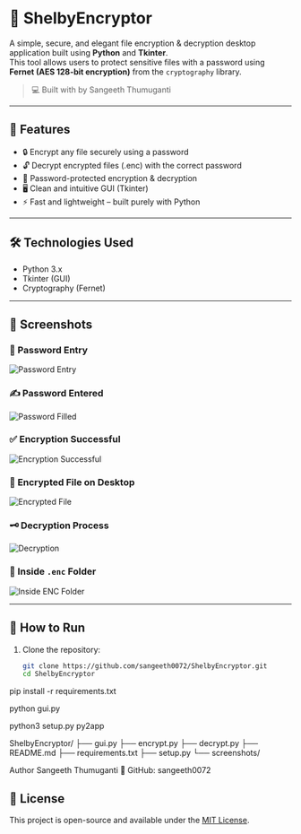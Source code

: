 # 🔐 ShelbyEncryptor

A simple, secure, and elegant file encryption & decryption desktop application built using **Python** and **Tkinter**.  
This tool allows users to protect sensitive files with a password using **Fernet (AES 128-bit encryption)** from the `cryptography` library.

> 💻 Built with  by Sangeeth Thumuganti

---

## 🚀 Features

- 🔒 Encrypt any file securely using a password
- 🔓 Decrypt encrypted files (.enc) with the correct password
- 🧠 Password-protected encryption & decryption
- 🖥️ Clean and intuitive GUI (Tkinter)
- ⚡ Fast and lightweight – built purely with Python

---

## 🛠️ Technologies Used

- Python 3.x
- Tkinter (GUI)
- Cryptography (Fernet)

---

## 📸 Screenshots

### 🔑 Password Entry
![Password Entry](screenshots/screenshot1_password_entry.png)

### ✍️ Password Entered
![Password Filled](screenshots/screenshot2_password_filled.png)

### ✅ Encryption Successful
![Encryption Successful](screenshots/screenshot3_encryption_success.png)

### 📁 Encrypted File on Desktop
![Encrypted File](screenshots/screenshot4_encrypted_file_desktop.png)

### 🗝️ Decryption Process
![Decryption](screenshots/screenshot5_decryption_process.png)

### 📂 Inside `.enc` Folder
![Inside ENC Folder](screenshots/screenshot6_inside_enc_folder.png)

---

## 🧪 How to Run

1. Clone the repository:
   ```bash
   git clone https://github.com/sangeeth0072/ShelbyEncryptor.git
   cd ShelbyEncryptor

pip install -r requirements.txt

python gui.py

python3 setup.py py2app

ShelbyEncryptor/
├── gui.py
├── encrypt.py
├── decrypt.py
├── README.md
├── requirements.txt
├── setup.py
└── screenshots/

Author
Sangeeth Thumuganti 🔗 GitHub: sangeeth0072
## 📄 License

This project is open-source and available under the [MIT License](LICENSE).


